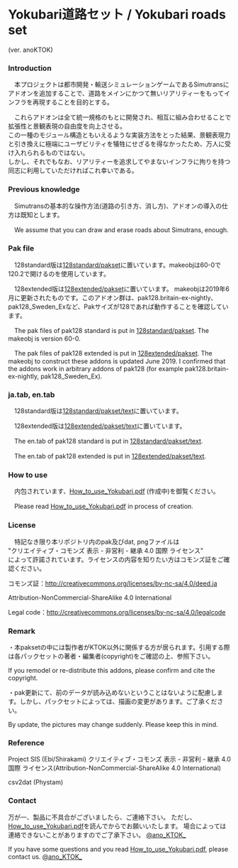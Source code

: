 # Yokubari道路セット / Yokubari roads set
(ver. anoKTOK)


### Introduction
　本プロジェクトは都市開発・輸送シミュレーションゲームであるSimutransにアドオンを追加することで、道路をメインにかつて無いリアリティーをもってインフラを再現することを目的とする。

　これらアドオンは全て統一規格のもとに開発され、相互に組み合わせることで拡張性と景観表現の自由度を向上させる。  
この一種のモジュール構造ともいえるような実装方法をとった結果、景観表現力と引き換えに極端にユーザビリティを犠牲にせざるを得なかったため、万人に受け入れられるものではない。  
しかし、それでもなお、リアリティーを追求してやまないインフラに拘りを持つ同志に利用していただければこれ幸いである。  


### Previous knowledge
　Simutransの基本的な操作方法(道路の引き方、消し方)、アドオンの導入の仕方は既知とします。

　We assume that you can draw and erase roads about Simutrans, enough.  

### Pak file
　128standard版は[128standard/pakset](https://github.com/anoKTOK/Yokubari_roads_set_ver_anoKTOK/tree/main/128extended/pakset)に置いています。makeobjは60-0で120.2で開けるのを使用しています。

　128extended版は[128extended/pakset](https://github.com/anoKTOK/Yokubari_roads_set_ver_anoKTOK/tree/main/128extended/pakset)に置いています。
 makeobjは2019年6月に更新されたものです。このアドオン群は、pak128.britain-ex-nightly、pak128_Sweden_Exなど、Pakサイズが128であれば動作することを確認しています。

　The pak files of pak128 standard is put in [128standard/pakset](https://github.com/anoKTOK/Yokubari_roads_set_ver_anoKTOK/tree/main/128extended/pakset).
 The makeobj is version 60-0.


　The pak files of pak128 extended is put in [128extended/pakset](https://github.com/anoKTOK/Yokubari_roads_set_ver_anoKTOK/tree/main/128extended/pakset).
 The makeobj to construct these addons is updated June 2019.
 I confirmed that the addons work in arbitrary addons of pak128 (for example pak128.britain-ex-nightly, pak128_Sweden_Ex).

### ja.tab, en.tab
　128standard版は[128standard/pakset/text](https://github.com/anoKTOK/Yokubari_roads_set_ver_anoKTOK/tree/main/128standard/pakset/text)に置いています。

　128extended版は[128extended/pakset/text](https://github.com/anoKTOK/Yokubari_roads_set_ver_anoKTOK/tree/main/128extended/pakset/text)に置いています。

　The en.tab of pak128 standard is put in [128standard/pakset/text](https://github.com/anoKTOK/Yokubari_roads_set_ver_anoKTOK/tree/main/128standard/pakset/text).

　The en.tab of pak128 extended is put in [128extended/pakset/text](https://github.com/anoKTOK/Yokubari_roads_set_ver_anoKTOK/tree/main/128extended/pakset/text).

### How to use
　内包されています、[How_to_use_Yokubari.pdf](https://github.com/anoKTOK/Yokubari_roads_set_ver_anoKTOK/blob/main/How_to_use/How_to_use_Yokubari.pdf) (作成中)を御覧ください。

　Please read [How_to_use_Yokubari.pdf](https://github.com/anoKTOK/Yokubari_roads_set_ver_anoKTOK/blob/main/How_to_use/How_to_use_Yokubari.pdf) in process of creation.

### License
　特記なき限り本リポジトリ内のpak及びdat, pngファイルは  
"クリエイティブ・コモンズ 表示 - 非営利 - 継承 4.0 国際 ライセンス"  
によって許諾されています。ライセンスの内容を知りたい方はコモンズ証をご確認ください。

コモンズ証：http://creativecommons.org/licenses/by-nc-sa/4.0/deed.ja  

Attribution-NonCommercial-ShareAlike 4.0 International

Legal code：http://creativecommons.org/licenses/by-nc-sa/4.0/legalcode  

### Remark
・本paksetの中には製作者がKTOK以外に関係する方が居られます。引用する際は各パックセットの著者・編集者(copyright)をご確認の上、参照下さい。

  If you remodel or re-distribute this addons, please confirm and cite the copyright.
      
・pak更新にて、前のデータが読み込めないということはないように配慮します。しかし、パックセットによっては、描画の変更があります。ご了承ください。

  By update, the pictures may change suddenly. Please keep this in mind.

### Reference
Project SIS (Ebi/Shirakami) クリエイティブ・コモンズ 表示 - 非営利 - 継承 4.0 国際 ライセンス(Attribution-NonCommercial-ShareAlike 4.0 International)

csv2dat (Phystam)

### Contact
万が一、製品に不具合がございましたら、ご連絡下さい。
ただし、[How_to_use_Yokubari.pdf](https://github.com/anoKTOK/Yokubari_roads_set_ver_anoKTOK/blob/main/How_to_use/How_to_use_Yokubari.pdf)を読んでからでお願いいたします。
場合によっては連絡できないことがありますのでご了承下さい。
[@ano_KTOK_](https://twitter.com/ano_KTOK_)

If you have some questions and
you read [How_to_use_Yokubari.pdf](https://github.com/anoKTOK/Yokubari_roads_set_ver_anoKTOK/blob/main/How_to_use/How_to_use_Yokubari.pdf),
please contact us.
[@ano_KTOK_](https://twitter.com/ano_KTOK_)
